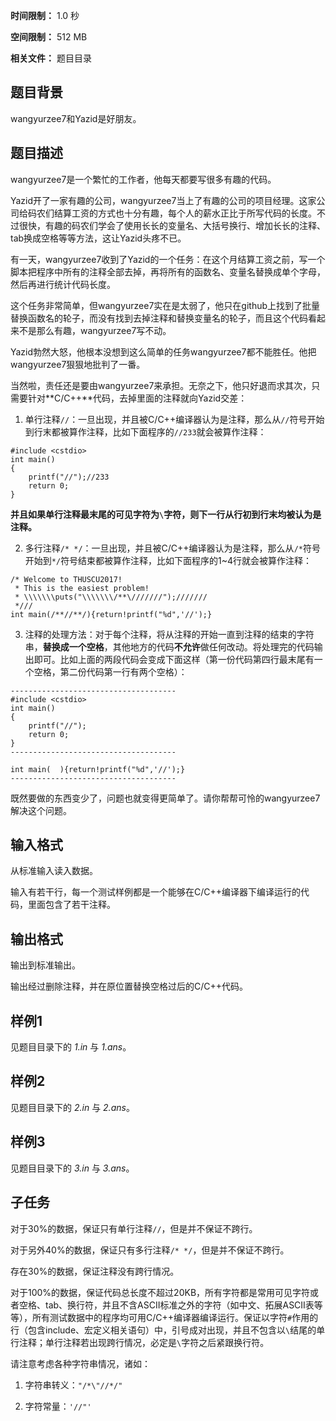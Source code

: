 


**时间限制：** 1.0 秒 


**空间限制：** 512 MB

**相关文件：** 题目目录




## 题目背景

wangyurzee7和Yazid是好朋友。

## 题目描述

wangyurzee7是一个繁忙的工作者，他每天都要写很多有趣的代码。

Yazid开了一家有趣的公司，wangyurzee7当上了有趣的公司的项目经理。这家公司给码农们结算工资的方式也十分有趣，每个人的薪水正比于所写代码的长度。不过很快，有趣的码农们学会了使用长长的变量名、大括号换行、增加长长的注释、tab换成空格等等方法，这让Yazid头疼不已。

有一天，wangyurzee7收到了Yazid的一个任务：在这个月结算工资之前，写一个脚本把程序中所有的注释全部去掉，再将所有的函数名、变量名替换成单个字母，然后再进行统计代码长度。

这个任务非常简单，但wangyurzee7实在是太弱了，他只在github上找到了批量替换函数名的轮子，而没有找到去掉注释和替换变量名的轮子，而且这个代码看起来不是那么有趣，wangyurzee7写不动。

Yazid勃然大怒，他根本没想到这么简单的任务wangyurzee7都不能胜任。他把wangyurzee7狠狠地批判了一番。

当然啦，责任还是要由wangyurzee7来承担。无奈之下，他只好退而求其次，只需要针对**C/C++**代码，去掉里面的注释就向Yazid交差：

1. 单行注释`//`：一旦出现，并且被C/C++编译器认为是注释，那么从`//`符号开始到行末都被算作注释，比如下面程序的`//233`就会被算作注释：

```
#include <cstdio>
int main()
{
	printf("//");//233
	return 0;
}
```

**并且如果单行注释最末尾的可见字符为`\`字符，则下一行从行初到行末均被认为是注释。**

2. 多行注释`/* */`：一旦出现，并且被C/C++编译器认为是注释，那么从`/*`符号开始到`*/`符号结束都被算作注释，比如下面程序的1~4行就会被算作注释：

```
/* Welcome to THUSCU2017!
 * This is the easiest problem!
 * \\\\\\\puts("\\\\\\\/**\///////");///////
 *///
int main(/**//**/){return!printf("%d",'//');}
```
3. 注释的处理方法：对于每个注释，将从注释的开始一直到注释的结束的字符串，**替换成一个空格**，其他地方的代码**不允许**做任何改动。将处理完的代码输出即可。比如上面的两段代码会变成下面这样（第一份代码第四行最末尾有一个空格，第二份代码第一行有两个空格）：

```
-------------------------------------
#include <cstdio>
int main()
{
	printf("//"); 
	return 0;
}
-------------------------------------
  
int main(  ){return!printf("%d",'//');}
-------------------------------------
```

既然要做的东西变少了，问题也就变得更简单了。请你帮帮可怜的wangyurzee7解决这个问题。

## 输入格式

从标准输入读入数据。

输入有若干行，每一个测试样例都是一个能够在C/C++编译器下编译运行的代码，里面包含了若干注释。

## 输出格式

输出到标准输出。

输出经过删除注释，并在原位置替换空格过后的C/C++代码。

## 样例1

见题目目录下的 *1.in* 与 *1.ans*。


## 样例2

见题目目录下的 *2.in* 与 *2.ans*。


## 样例3

见题目目录下的 *3.in* 与 *3.ans*。


## 子任务

对于$30\%$的数据，保证只有单行注释`//`，但是并不保证不跨行。

对于另外$40\%$的数据，保证只有多行注释`/* */`，但是并不保证不跨行。

存在$30\%$的数据，保证注释没有跨行情况。

对于$100\%$的数据，保证代码总长度不超过20KB，所有字符都是常用可见字符或者空格、tab、换行符，并且不含ASCII标准之外的字符（如中文、拓展ASCII表等等），所有测试数据中的程序均可用C/C++编译器编译运行。保证以字符`#`作用的行（包含include、宏定义相关语句）中，引号成对出现，并且不包含以`\`结尾的单行注释；单行注释若出现跨行情况，必定是`\`字符之后紧跟换行符。

请注意考虑各种字符串情况，诸如：

1. 字符串转义：`"/*\"//*/"`

2. 字符常量：`'//"'`